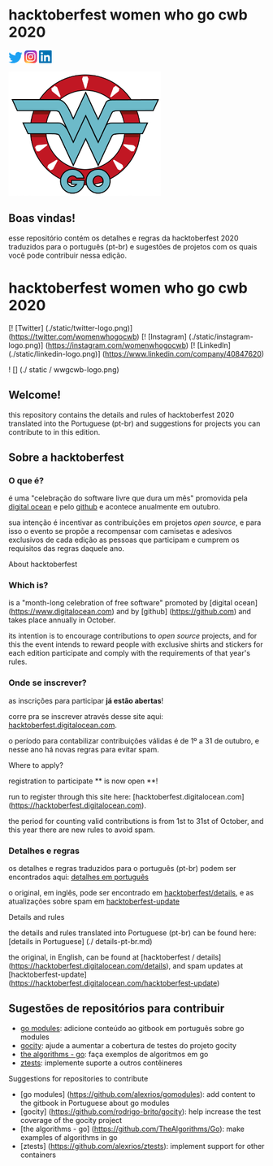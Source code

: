 # hacktoberfest women who go cwb 2020

[![Twitter](./static/twitter-logo.png)](https://twitter.com/womenwhogocwb)
[![Instagram](./static/instagram-logo.png)](https://instagram.com/womenwhogocwb)
[![LinkedIn](./static/linkedin-logo.png)](https://www.linkedin.com/company/40847620)
 
![](./static/wwgcwb-logo.png)

## Boas vindas! 

esse repositório contém os detalhes e regras da hacktoberfest 2020 traduzidos para o
português (pt-br) e sugestões de projetos com os quais você pode contribuir nessa edição.

# hacktoberfest women who go cwb 2020

[! [Twitter] (./static/twitter-logo.png)] (https://twitter.com/womenwhogocwb)
[! [Instagram] (./static/instagram-logo.png)] (https://instagram.com/womenwhogocwb)
[! [LinkedIn] (./static/linkedin-logo.png)] (https://www.linkedin.com/company/40847620)
 
! [] (./ static / wwgcwb-logo.png)

## Welcome!

this repository contains the details and rules of hacktoberfest 2020 translated into the
Portuguese (pt-br) and suggestions for projects you can contribute to in this edition.

## Sobre a hacktoberfest

### O que é?

é uma "celebração do software livre que dura um mês" promovida pela [digital ocean](https://www.digitalocean.com)
e pelo [github](https://github.com) e acontece anualmente em outubro.

sua intenção é incentivar as contribuições em projetos _open source_, e para isso o evento
se propõe a recompensar com camisetas e adesivos exclusivos de cada edição as pessoas que
participam e cumprem os requisitos das regras daquele ano.

About hacktoberfest

### Which is?

is a "month-long celebration of free software" promoted by [digital ocean] (https://www.digitalocean.com)
and by [github] (https://github.com) and takes place annually in October.

its intention is to encourage contributions to _open source_ projects, and for this the event
intends to reward people with exclusive shirts and stickers for each edition
participate and comply with the requirements of that year's rules.

### Onde se inscrever?

as inscrições para participar **já estão abertas**!

corre pra se inscrever através desse site aqui:
[hacktoberfest.digitalocean.com](https://hacktoberfest.digitalocean.com).

o período para contabilizar contribuições válidas é de 1º a 31 de outubro, e nesse ano há novas regras para evitar spam. 

Where to apply?

registration to participate ** is now open **!

run to register through this site here:
[hacktoberfest.digitalocean.com] (https://hacktoberfest.digitalocean.com).

the period for counting valid contributions is from 1st to 31st of October, and this year there are new rules to avoid spam.

### Detalhes e regras

os detalhes e regras traduzidos para o português (pt-br) podem ser encontrados aqui:
[detalhes em português](./detalhes-pt-br.md)

o original, em inglês, pode ser encontrado em
[hacktoberfest/details](https://hacktoberfest.digitalocean.com/details), e as atualizações sobre spam em [hacktoberfest-update](https://hacktoberfest.digitalocean.com/hacktoberfest-update)

Details and rules

the details and rules translated into Portuguese (pt-br) can be found here:
[details in Portuguese] (./ details-pt-br.md)

the original, in English, can be found at
[hacktoberfest / details] (https://hacktoberfest.digitalocean.com/details), and spam updates at [hacktoberfest-update] (https://hacktoberfest.digitalocean.com/hacktoberfest-update)

## Sugestões de repositórios para contribuir

- [go modules](https://github.com/alexrios/gomodules): adicione conteúdo ao gitbook em português sobre go modules
- [gocity](https://github.com/rodrigo-brito/gocity): ajude a aumentar a cobertura de testes do projeto gocity
- [the algorithms - go](https://github.com/TheAlgorithms/Go): faça exemplos de algoritmos em go
- [ztests](https://github.com/alexrios/ztests): implemente suporte a outros contêineres

Suggestions for repositories to contribute

- [go modules] (https://github.com/alexrios/gomodules): add content to the gitbook in Portuguese about go modules
- [gocity] (https://github.com/rodrigo-brito/gocity): help increase the test coverage of the gocity project
- [the algorithms - go] (https://github.com/TheAlgorithms/Go): make examples of algorithms in go
- [ztests] (https://github.com/alexrios/ztests): implement support for other containers
